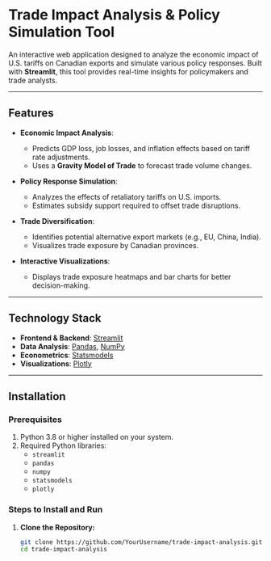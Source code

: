 # Trade Impact Analysis & Policy Simulation Tool

An interactive web application designed to analyze the economic impact of U.S. tariffs on Canadian exports and simulate various policy responses. Built with **Streamlit**, this tool provides real-time insights for policymakers and trade analysts.

---

## **Features**

- **Economic Impact Analysis**: 
  - Predicts GDP loss, job losses, and inflation effects based on tariff rate adjustments.
  - Uses a **Gravity Model of Trade** to forecast trade volume changes.

- **Policy Response Simulation**: 
  - Analyzes the effects of retaliatory tariffs on U.S. imports.
  - Estimates subsidy support required to offset trade disruptions.

- **Trade Diversification**: 
  - Identifies potential alternative export markets (e.g., EU, China, India).
  - Visualizes trade exposure by Canadian provinces.

- **Interactive Visualizations**: 
  - Displays trade exposure heatmaps and bar charts for better decision-making.

---

## **Technology Stack**

- **Frontend & Backend**: [Streamlit](https://streamlit.io)
- **Data Analysis**: [Pandas](https://pandas.pydata.org), [NumPy](https://numpy.org)
- **Econometrics**: [Statsmodels](https://www.statsmodels.org)
- **Visualizations**: [Plotly](https://plotly.com)

---

## **Installation**

### **Prerequisites**
1. Python 3.8 or higher installed on your system.
2. Required Python libraries:
   - `streamlit`
   - `pandas`
   - `numpy`
   - `statsmodels`
   - `plotly`

### **Steps to Install and Run**
1. **Clone the Repository:**
   ```bash
   git clone https://github.com/YourUsername/trade-impact-analysis.git
   cd trade-impact-analysis
